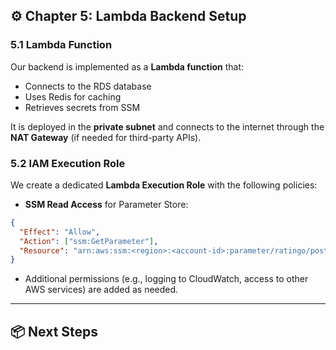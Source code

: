 ## ⚙️ Chapter 5: Lambda Backend Setup

### 5.1 Lambda Function

Our backend is implemented as a **Lambda function** that:

* Connects to the RDS database
* Uses Redis for caching
* Retrieves secrets from SSM

It is deployed in the **private subnet** and connects to the internet through the **NAT Gateway** (if needed for third-party APIs).

### 5.2 IAM Execution Role

We create a dedicated **Lambda Execution Role** with the following policies:

* **SSM Read Access** for Parameter Store:

```json
{
  "Effect": "Allow",
  "Action": ["ssm:GetParameter"],
  "Resource": "arn:aws:ssm:<region>:<account-id>:parameter/ratingo/postgres/*"
}
```

* Additional permissions (e.g., logging to CloudWatch, access to other AWS services) are added as needed.

---

## 📦 Next Steps
